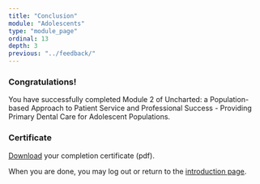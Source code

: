 ```yaml
---
title: "Conclusion"
module: "Adolescents"
type: "module_page"
ordinal: 13
depth: 3
previous: "../feedback/"
---
```

<h3>Congratulations!</h3><div class="pageblock"><p>You have successfully completed Module 2 of Uncharted: a Population-based Approach to Patient Service and Professional Success - Providing Primary Dental Care for Adolescent Populations.</p>
</div><h3>Certificate</h3><div class="pageblock"><div class="maintext">
<p><a href="https://www1.columbia.edu/sec/ccnmtl/remote/static/pass/pdf/PASS_Adolescent_Completion_Certificate.pdf" target="blank">Download</a> your completion certificate (pdf).</p>
<p>When you are done, you may log out or return to the <a href="/">introduction page</a>.</p>
</div>
</div>